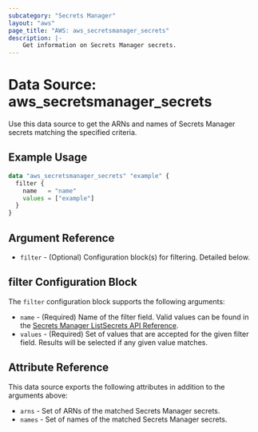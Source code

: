 ```yaml
---
subcategory: "Secrets Manager"
layout: "aws"
page_title: "AWS: aws_secretsmanager_secrets"
description: |-
    Get information on Secrets Manager secrets.
---
```


# Data Source: aws_secretsmanager_secrets

Use this data source to get the ARNs and names of Secrets Manager secrets matching the specified criteria.

## Example Usage

```terraform
data "aws_secretsmanager_secrets" "example" {
  filter {
    name   = "name"
    values = ["example"]
  }
}
```

## Argument Reference

* `filter` - (Optional) Configuration block(s) for filtering. Detailed below.

## filter Configuration Block

The `filter` configuration block supports the following arguments:

* `name` - (Required) Name of the filter field. Valid values can be found in the [Secrets Manager ListSecrets API Reference](https://docs.aws.amazon.com/secretsmanager/latest/apireference/API_ListSecrets.html).
* `values` - (Required) Set of values that are accepted for the given filter field. Results will be selected if any given value matches.

## Attribute Reference

This data source exports the following attributes in addition to the arguments above:

* `arns` - Set of ARNs of the matched Secrets Manager secrets.
* `names` - Set of names of the matched Secrets Manager secrets.
